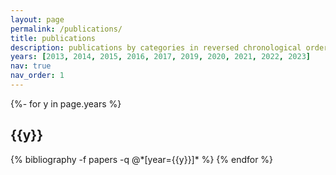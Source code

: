 ```yaml
---
layout: page
permalink: /publications/
title: publications
description: publications by categories in reversed chronological order. generated by jekyll-scholar.
years: [2013, 2014, 2015, 2016, 2017, 2019, 2020, 2021, 2022, 2023]
nav: true
nav_order: 1
---
```

<!-- _pages/publications.md -->
<div class="publications">

{%- for y in page.years %}
  <h2 class="year">{{y}}</h2>
  {% bibliography -f papers -q @*[year={{y}}]* %}
{% endfor %}

</div>
